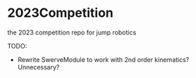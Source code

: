 # 2023Competition
the 2023 competition repo for jump robotics

TODO:
 - Rewrite SwerveModule to work with 2nd order kinematics? Unnecessary?
